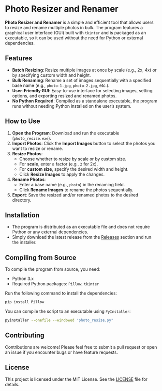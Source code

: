 
# Photo Resizer and Renamer

**Photo Resizer and Renamer** is a simple and efficient tool that allows users to resize and rename multiple photos in bulk. The program features a graphical user interface (GUI) built with `tkinter` and is packaged as an executable, so it can be used without the need for Python or external dependencies.

## Features

- **Batch Resizing**: Resize multiple images at once by scale (e.g., 2x, 4x) or by specifying custom width and height.
- **Bulk Renaming**: Rename a set of images sequentially with a specified base name (e.g., `photo-1.jpg`, `photo-2.jpg`, etc.).
- **User-Friendly GUI**: Easy-to-use interface for selecting images, setting options, and exporting resized and renamed photos.
- **No Python Required**: Compiled as a standalone executable, the program runs without needing Python installed on the user’s system.

## How to Use

1. **Open the Program**: Download and run the executable (`photo_resize.exe`).
2. **Import Photos**: Click the **Import Images** button to select the photos you want to resize or rename.
3. **Resize Photos**:
   - Choose whether to resize by scale or by custom size.
   - For **scale**, enter a factor (e.g., `2` for 2x).
   - For **custom size**, specify the desired width and height.
   - Click **Resize Images** to apply the changes.
4. **Rename Photos**:
   - Enter a base name (e.g., `photo`) in the renaming field.
   - Click **Rename Images** to rename the photos sequentially.
5. **Export**: Save the resized and/or renamed photos to the desired directory.

## Installation

- The program is distributed as an executable file and does not require Python or any external dependencies.
- Simply download the latest release from the [Releases](https://github.com/your-username/photo-resizer/releases) section and run the installer.

## Compiling from Source

To compile the program from source, you need:
- Python 3.x
- Required Python packages: `Pillow`, `tkinter`

Run the following command to install the dependencies:

```bash
pip install Pillow
```

You can compile the script to an executable using `PyInstaller`:

```bash
pyinstaller --onefile --windowed "photo_resize.py"
```

## Contributing

Contributions are welcome! Please feel free to submit a pull request or open an issue if you encounter bugs or have feature requests.

## License

This project is licensed under the MIT License. See the [LICENSE](https://github.com/your-username/photo-resizer/blob/master/LICENSE) file for details.
